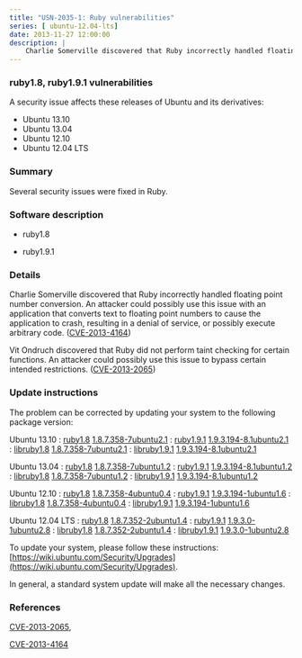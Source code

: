 ```yaml
---
title: "USN-2035-1: Ruby vulnerabilities"
series: [ ubuntu-12.04-lts]
date: 2013-11-27 12:00:00
description: |
    Charlie Somerville discovered that Ruby incorrectly handled floating point number conversion. An attacker could possibly use this issue with an application that converts text to floating point numbers to cause the application to crash, resulting in a denial of service, or possibly execute arbitrary code. ([CVE-2013-4164](http://people.ubuntu.com/~ubuntu-security/cve/CVE-2013-4164))
--- 
```

 
 


### ruby1.8, ruby1.9.1 vulnerabilities

A security issue affects these releases of Ubuntu and its derivatives:

* Ubuntu 13.10
* Ubuntu 13.04
* Ubuntu 12.10
* Ubuntu 12.04 LTS

### Summary

Several security issues were fixed in Ruby. 

### Software description

* ruby1.8 

* ruby1.9.1 

### Details

Charlie Somerville discovered that Ruby incorrectly handled floating point number conversion. An attacker could possibly use this issue with an application that converts text to floating point numbers to cause the application to crash, resulting in a denial of service, or possibly execute arbitrary code. ([CVE-2013-4164](http://people.ubuntu.com/~ubuntu-security/cve/CVE-2013-4164))

Vit Ondruch discovered that Ruby did not perform taint checking for certain functions. An attacker could possibly use this issue to bypass certain intended restrictions. ([CVE-2013-2065](http://people.ubuntu.com/~ubuntu-security/cve/CVE-2013-2065)) 

### Update instructions

The problem can be corrected by updating your system to the following package version:

Ubuntu 13.10
 : [ruby1.8](https://launchpad.net/ubuntu/+source/ruby1.8) <span> [1.8.7.358-7ubuntu2.1](https://launchpad.net/ubuntu/+source/ruby1.8/1.8.7.358-7ubuntu2.1) </span> 
 : [ruby1.9.1](https://launchpad.net/ubuntu/+source/ruby1.9.1) <span> [1.9.3.194-8.1ubuntu2.1](https://launchpad.net/ubuntu/+source/ruby1.9.1/1.9.3.194-8.1ubuntu2.1) </span> 
 : [libruby1.8](https://launchpad.net/ubuntu/+source/ruby1.8) <span> [1.8.7.358-7ubuntu2.1](https://launchpad.net/ubuntu/+source/ruby1.8/1.8.7.358-7ubuntu2.1) </span> 
 : [libruby1.9.1](https://launchpad.net/ubuntu/+source/ruby1.9.1) <span> [1.9.3.194-8.1ubuntu2.1](https://launchpad.net/ubuntu/+source/ruby1.9.1/1.9.3.194-8.1ubuntu2.1) </span> 

Ubuntu 13.04
 : [ruby1.8](https://launchpad.net/ubuntu/+source/ruby1.8) <span> [1.8.7.358-7ubuntu1.2](https://launchpad.net/ubuntu/+source/ruby1.8/1.8.7.358-7ubuntu1.2) </span> 
 : [ruby1.9.1](https://launchpad.net/ubuntu/+source/ruby1.9.1) <span> [1.9.3.194-8.1ubuntu1.2](https://launchpad.net/ubuntu/+source/ruby1.9.1/1.9.3.194-8.1ubuntu1.2) </span> 
 : [libruby1.8](https://launchpad.net/ubuntu/+source/ruby1.8) <span> [1.8.7.358-7ubuntu1.2](https://launchpad.net/ubuntu/+source/ruby1.8/1.8.7.358-7ubuntu1.2) </span> 
 : [libruby1.9.1](https://launchpad.net/ubuntu/+source/ruby1.9.1) <span> [1.9.3.194-8.1ubuntu1.2](https://launchpad.net/ubuntu/+source/ruby1.9.1/1.9.3.194-8.1ubuntu1.2) </span> 

Ubuntu 12.10
 : [ruby1.8](https://launchpad.net/ubuntu/+source/ruby1.8) <span> [1.8.7.358-4ubuntu0.4](https://launchpad.net/ubuntu/+source/ruby1.8/1.8.7.358-4ubuntu0.4) </span> 
 : [ruby1.9.1](https://launchpad.net/ubuntu/+source/ruby1.9.1) <span> [1.9.3.194-1ubuntu1.6](https://launchpad.net/ubuntu/+source/ruby1.9.1/1.9.3.194-1ubuntu1.6) </span> 
 : [libruby1.8](https://launchpad.net/ubuntu/+source/ruby1.8) <span> [1.8.7.358-4ubuntu0.4](https://launchpad.net/ubuntu/+source/ruby1.8/1.8.7.358-4ubuntu0.4) </span> 
 : [libruby1.9.1](https://launchpad.net/ubuntu/+source/ruby1.9.1) <span> [1.9.3.194-1ubuntu1.6](https://launchpad.net/ubuntu/+source/ruby1.9.1/1.9.3.194-1ubuntu1.6) </span> 

Ubuntu 12.04 LTS
 : [ruby1.8](https://launchpad.net/ubuntu/+source/ruby1.8) <span> [1.8.7.352-2ubuntu1.4](https://launchpad.net/ubuntu/+source/ruby1.8/1.8.7.352-2ubuntu1.4) </span> 
 : [ruby1.9.1](https://launchpad.net/ubuntu/+source/ruby1.9.1) <span> [1.9.3.0-1ubuntu2.8](https://launchpad.net/ubuntu/+source/ruby1.9.1/1.9.3.0-1ubuntu2.8) </span> 
 : [libruby1.8](https://launchpad.net/ubuntu/+source/ruby1.8) <span> [1.8.7.352-2ubuntu1.4](https://launchpad.net/ubuntu/+source/ruby1.8/1.8.7.352-2ubuntu1.4) </span> 
 : [libruby1.9.1](https://launchpad.net/ubuntu/+source/ruby1.9.1) <span> [1.9.3.0-1ubuntu2.8](https://launchpad.net/ubuntu/+source/ruby1.9.1/1.9.3.0-1ubuntu2.8) </span> 

To update your system, please follow these instructions: [https://wiki.ubuntu.com/Security/Upgrades](https://wiki.ubuntu.com/Security/Upgrades).

In general, a standard system update will make all the necessary changes. 

### References

 
 [CVE-2013-2065](http://people.ubuntu.com/~ubuntu-security/cve/CVE-2013-2065), 

 [CVE-2013-4164](http://people.ubuntu.com/~ubuntu-security/cve/CVE-2013-4164)
 

